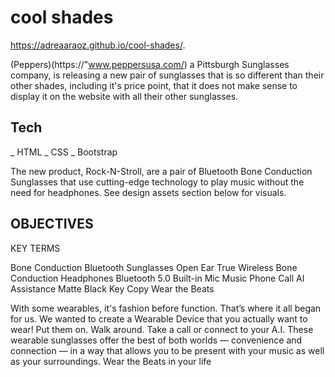 # cool shades
https://adreaaraoz.github.io/cool-shades/.

(Peppers)(https://"www.peppersusa.com/) a Pittsburgh Sunglasses company, is releasing a new pair of sunglasses that is so different than their other shades, including it's price point, that it does not make sense to display it on the website with all their other sunglasses.

## Tech

_ HTML
_ CSS
_ Bootstrap

The new product, Rock-N-Stroll, are a pair of Bluetooth Bone Conduction Sunglasses that use cutting-edge technology to play music without the need for headphones. See design assets section below for visuals.

## OBJECTIVES
KEY TERMS

Bone Conduction Bluetooth Sunglasses
Open Ear
True Wireless
Bone Conduction Headphones
Bluetooth 5.0
Built-in Mic
Music
Phone Call
AI Assistance
Matte Black
Key Copy
Wear the Beats

With some wearables, it's fashion before function. That’s where it all began for us. We wanted to create a Wearable Device that you actually want to wear! Put them on. Walk around. Take a call or connect to your A.I. These wearable sunglasses offer the best of both worlds — convenience and connection — in a way that allows you to be present with your music as well as your surroundings. Wear the Beats in your life
